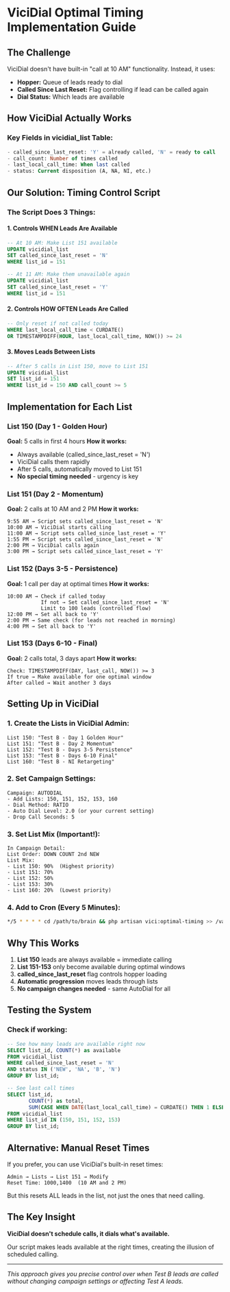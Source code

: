 # ViciDial Optimal Timing Implementation Guide

## The Challenge
ViciDial doesn't have built-in "call at 10 AM" functionality. Instead, it uses:
- **Hopper:** Queue of leads ready to dial
- **Called Since Last Reset:** Flag controlling if lead can be called again
- **Dial Status:** Which leads are available

## How ViciDial Actually Works

### Key Fields in vicidial_list Table:
```sql
- called_since_last_reset: 'Y' = already called, 'N' = ready to call
- call_count: Number of times called
- last_local_call_time: When last called
- status: Current disposition (A, NA, NI, etc.)
```

## Our Solution: Timing Control Script

### The Script Does 3 Things:

#### 1. Controls WHEN Leads Are Available
```sql
-- At 10 AM: Make List 151 available
UPDATE vicidial_list 
SET called_since_last_reset = 'N'
WHERE list_id = 151

-- At 11 AM: Make them unavailable again
UPDATE vicidial_list 
SET called_since_last_reset = 'Y'
WHERE list_id = 151
```

#### 2. Controls HOW OFTEN Leads Are Called
```sql
-- Only reset if not called today
WHERE last_local_call_time < CURDATE()
OR TIMESTAMPDIFF(HOUR, last_local_call_time, NOW()) >= 24
```

#### 3. Moves Leads Between Lists
```sql
-- After 5 calls in List 150, move to List 151
UPDATE vicidial_list 
SET list_id = 151
WHERE list_id = 150 AND call_count >= 5
```

## Implementation for Each List

### List 150 (Day 1 - Golden Hour)
**Goal:** 5 calls in first 4 hours
**How it works:**
- Always available (called_since_last_reset = 'N')
- ViciDial calls them rapidly
- After 5 calls, automatically moved to List 151
- **No special timing needed** - urgency is key

### List 151 (Day 2 - Momentum)
**Goal:** 2 calls at 10 AM and 2 PM
**How it works:**
```
9:55 AM → Script sets called_since_last_reset = 'N'
10:00 AM → ViciDial starts calling
11:00 AM → Script sets called_since_last_reset = 'Y'
1:55 PM → Script sets called_since_last_reset = 'N'
2:00 PM → ViciDial calls again
3:00 PM → Script sets called_since_last_reset = 'Y'
```

### List 152 (Days 3-5 - Persistence)
**Goal:** 1 call per day at optimal times
**How it works:**
```
10:00 AM → Check if called today
           If not → Set called_since_last_reset = 'N'
           Limit to 100 leads (controlled flow)
12:00 PM → Set all back to 'Y'
2:00 PM → Same check (for leads not reached in morning)
4:00 PM → Set all back to 'Y'
```

### List 153 (Days 6-10 - Final)
**Goal:** 2 calls total, 3 days apart
**How it works:**
```
Check: TIMESTAMPDIFF(DAY, last_call, NOW()) >= 3
If true → Make available for one optimal window
After called → Wait another 3 days
```

## Setting Up in ViciDial

### 1. Create the Lists in ViciDial Admin:
```
List 150: "Test B - Day 1 Golden Hour"
List 151: "Test B - Day 2 Momentum"
List 152: "Test B - Days 3-5 Persistence"
List 153: "Test B - Days 6-10 Final"
List 160: "Test B - NI Retargeting"
```

### 2. Set Campaign Settings:
```
Campaign: AUTODIAL
- Add Lists: 150, 151, 152, 153, 160
- Dial Method: RATIO
- Auto Dial Level: 2.0 (or your current setting)
- Drop Call Seconds: 5
```

### 3. Set List Mix (Important!):
```
In Campaign Detail:
List Order: DOWN COUNT 2nd NEW
List Mix: 
- List 150: 90%  (Highest priority)
- List 151: 70%
- List 152: 50%
- List 153: 30%
- List 160: 20%  (Lowest priority)
```

### 4. Add to Cron (Every 5 Minutes):
```bash
*/5 * * * * cd /path/to/brain && php artisan vici:optimal-timing >> /var/log/vici_timing.log 2>&1
```

## Why This Works

1. **List 150** leads are always available = immediate calling
2. **List 151-153** only become available during optimal windows
3. **called_since_last_reset** flag controls hopper loading
4. **Automatic progression** moves leads through lists
5. **No campaign changes needed** - same AutoDial for all

## Testing the System

### Check if working:
```sql
-- See how many leads are available right now
SELECT list_id, COUNT(*) as available
FROM vicidial_list
WHERE called_since_last_reset = 'N'
AND status IN ('NEW', 'NA', 'B', 'N')
GROUP BY list_id;

-- See last call times
SELECT list_id, 
       COUNT(*) as total,
       SUM(CASE WHEN DATE(last_local_call_time) = CURDATE() THEN 1 ELSE 0 END) as called_today
FROM vicidial_list
WHERE list_id IN (150, 151, 152, 153)
GROUP BY list_id;
```

## Alternative: Manual Reset Times

If you prefer, you can use ViciDial's built-in reset times:
```
Admin → Lists → List 151 → Modify
Reset Time: 1000,1400  (10 AM and 2 PM)
```

But this resets ALL leads in the list, not just the ones that need calling.

## The Key Insight

**ViciDial doesn't schedule calls, it dials what's available.**

Our script makes leads available at the right times, creating the illusion of scheduled calling.

---

*This approach gives you precise control over when Test B leads are called without changing campaign settings or affecting Test A leads.*










